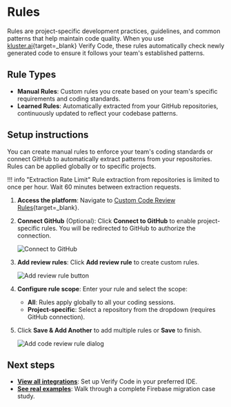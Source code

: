 # Rules

Rules are project-specific development practices, guidelines, and common patterns  that help maintain code quality. When you use [kluster.ai](https://kluster.ai){target=\_blank} Verify Code, these rules automatically check newly generated code to ensure it follows your team's established patterns.

## Rule Types

- **Manual Rules**: Custom rules you create based on your team's specific requirements and coding standards.
- **Learned Rules**: Automatically extracted from your GitHub repositories, continuously updated to reflect your codebase patterns.

## Setup instructions

You can create manual rules to enforce your team's coding standards or connect GitHub to automatically extract patterns from your repositories. Rules can be applied globally or to specific projects.

!!! info "Extraction Rate Limit"
    Rule extraction from repositories is limited to once per hour. Wait 60 minutes between extraction requests.

1. **Access the platform**: Navigate to [Custom Code Review Rules](https://platform.kluster.ai/custom-code-review-rules){target=\_blank}.

2. **Connect GitHub** (Optional): Click **Connect to GitHub** to enable project-specific rules. You will be redirected to GitHub to authorize the connection.

    ![Connect to GitHub](../../images/verify/code/rules/rules-1.webp)

3. **Add review rules**: Click **Add review rule** to create custom rules.

    ![Add review rule button](../../images/verify/code/rules/rules-2.webp)

4. **Configure rule scope**: Enter your rule and select the scope:
    - **All**: Rules apply globally to all your coding sessions.
    - **Project-specific**: Select a repository from the dropdown (requires GitHub connection).

5. Click **Save & Add Another** to add multiple rules or **Save** to finish.

    ![Add code review rule dialog](../../images/verify/code/rules/rules-3.webp)

## Next steps

- **[View all integrations](/verify/integrations/)**: Set up Verify Code in your preferred IDE.
- **[See real examples](/verify/examples/cursor-firebase-nextjs/)**: Walk through a complete Firebase migration case study.